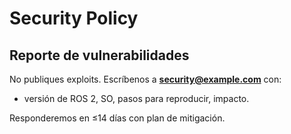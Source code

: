 # Security Policy

## Reporte de vulnerabilidades
No publiques exploits. Escríbenos a **security@example.com** con:
- versión de ROS 2, SO, pasos para reproducir, impacto.

Responderemos en ≤14 días con plan de mitigación.
